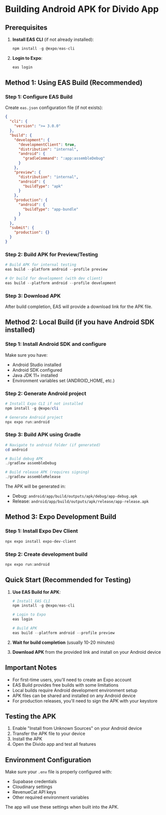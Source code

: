 # Building Android APK for Divido App

## Prerequisites

1. **Install EAS CLI** (if not already installed):
   ```powershell
   npm install -g @expo/eas-cli
   ```

2. **Login to Expo**:
   ```powershell
   eas login
   ```

## Method 1: Using EAS Build (Recommended)

### Step 1: Configure EAS Build
Create `eas.json` configuration file (if not exists):

```json
{
  "cli": {
    "version": ">= 3.0.0"
  },
  "build": {
    "development": {
      "developmentClient": true,
      "distribution": "internal",
      "android": {
        "gradleCommand": ":app:assembleDebug"
      }
    },
    "preview": {
      "distribution": "internal",
      "android": {
        "buildType": "apk"
      }
    },
    "production": {
      "android": {
        "buildType": "app-bundle"
      }
    }
  },
  "submit": {
    "production": {}
  }
}
```

### Step 2: Build APK for Preview/Testing
```powershell
# Build APK for internal testing
eas build --platform android --profile preview

# Or build for development (with dev client)
eas build --platform android --profile development
```

### Step 3: Download APK
After build completion, EAS will provide a download link for the APK file.

## Method 2: Local Build (if you have Android SDK installed)

### Step 1: Install Android SDK and configure
Make sure you have:
- Android Studio installed
- Android SDK configured
- Java JDK 11+ installed
- Environment variables set (ANDROID_HOME, etc.)

### Step 2: Generate Android project
```powershell
# Install Expo CLI if not installed
npm install -g @expo/cli

# Generate Android project
npx expo run:android
```

### Step 3: Build APK using Gradle
```powershell
# Navigate to android folder (if generated)
cd android

# Build debug APK
./gradlew assembleDebug

# Build release APK (requires signing)
./gradlew assembleRelease
```

The APK will be generated in:
- Debug: `android/app/build/outputs/apk/debug/app-debug.apk`
- Release: `android/app/build/outputs/apk/release/app-release.apk`

## Method 3: Expo Development Build

### Step 1: Install Expo Dev Client
```powershell
npx expo install expo-dev-client
```

### Step 2: Create development build
```powershell
npx expo run:android
```

## Quick Start (Recommended for Testing)

1. **Use EAS Build for APK**:
   ```powershell
   # Install EAS CLI
   npm install -g @expo/eas-cli
   
   # Login to Expo
   eas login
   
   # Build APK
   eas build --platform android --profile preview
   ```

2. **Wait for build completion** (usually 10-20 minutes)

3. **Download APK** from the provided link and install on your Android device

## Important Notes

- For first-time users, you'll need to create an Expo account
- EAS Build provides free builds with some limitations
- Local builds require Android development environment setup
- APK files can be shared and installed on any Android device
- For production releases, you'll need to sign the APK with your keystore

## Testing the APK

1. Enable "Install from Unknown Sources" on your Android device
2. Transfer the APK file to your device
3. Install the APK
4. Open the Divido app and test all features

## Environment Configuration

Make sure your `.env` file is properly configured with:
- Supabase credentials
- Cloudinary settings
- RevenueCat API keys
- Other required environment variables

The app will use these settings when built into the APK.
